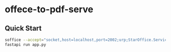 # offece-to-pdf-serve


## Quick Start

```bash
soffice --accept="socket,host=localhost,port=2002;urp;StarOffice.ServiceManager" --headless
fastapi run app.py
```
